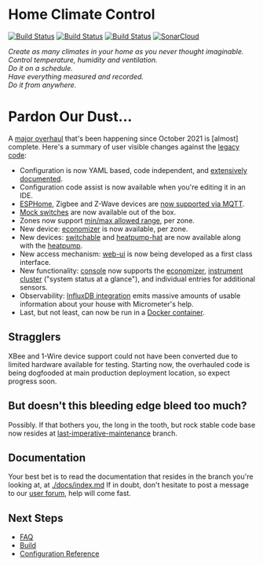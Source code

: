 Home Climate Control
==

[![Build Status](https://app.travis-ci.com/home-climate-control/dz.svg)](https://app.travis-ci.com/github/home-climate-control/dz)
[![Build Status](https://github.com/home-climate-control/dz/actions/workflows/gradle.yml/badge.svg)](https://github.com/home-climate-control/dz/actions/workflows/gradle.yml)
[![Build Status](https://github.com/home-climate-control/dz/actions/workflows/codeql-analysis.yml/badge.svg)](https://github.com/home-climate-control/dz/actions/workflows/codeql-analysis.yml)
[![SonarCloud](https://github.com/home-climate-control/dz/actions/workflows/sonarcloud.yml/badge.svg)](https://github.com/home-climate-control/dz/actions/workflows/sonarcloud.yml)

*Create as many climates in your home as you never thought imaginable.*  
*Control temperature, humidity and ventilation.*  
*Do it on a schedule.*  
*Have everything measured and recorded.*  
*Do it from anywhere.*

# Pardon Our Dust...

A [major overhaul](https://github.com/home-climate-control/dz/milestone/12) that's been happening since October 2021 is [almost] complete.
Here's a summary of user visible changes against the [legacy code](https://github.com/home-climate-control/dz/tree/last-imperative-maintenance):

* Configuration is now YAML based, code independent, and [extensively documented](./docs/configuration/index.md).
* Configuration code assist is now available when you're editing it in an IDE.
* [ESPHome](https://esphome.io), Zigbee and Z-Wave devices are [now supported via MQTT](./docs/configuration/mqtt.md).
* [Mock switches](./docs/configuration/mocks.md) are now available out of the box.
* Zones now support [min/max allowed range](./docs/configuration/zones.md#settings), per zone.
* New device: [economizer](./docs/configuration/zones.md#economizer) is now available, per zone.
* New devices: [switchable](./docs/configuration/hvac.md#switchable) and [heatpump-hat](./docs/configuration/hvac.md#heatpump-hat) are now available along with the [heatpump](./docs/configuration/hvac.md#heatpump).
* New access mechanism: [web-ui](./docs/configuration/web-ui.md) is now being developed as a first class interface.
* New functionality: [console](./docs/configuration/console.md) now supports the [economizer](./docs/configuration/zones.md#economizer), [instrument cluster](./docs/instrument-cluster/index.md) ("system status at a glance"), and individual entries for additional sensors.
* Observability: [InfluxDB integration](./docs/configuration/influx.md) emits massive amounts of usable information about your house with Micrometer's help.
* Last, but not least, can now be run in a [Docker container](./docs/build/index.md#docker).

## Stragglers
XBee and 1-Wire device support could not have been converted due to limited hardware available for testing.
Starting now, the overhauled code is being dogfooded at main production deployment location, so expect progress soon.

## But doesn't this bleeding edge bleed too much?
Possibly. If that bothers you, the long in the tooth, but rock stable code base now resides at [last-imperative-maintenance](https://github.com/home-climate-control/dz/tree/last-imperative-maintenance) branch.

## Documentation
Your best bet is to read the documentation that resides in the branch you're looking at, at [./docs/index.md](./docs/index.md)
If in doubt, don't hesitate to post a message to our [user forum](http://groups.google.com/group/home-climate-control), help will come fast.

## Next Steps
* [FAQ](./docs/index.md#faq)
* [Build](./docs/build/index.md)
* [Configuration Reference](./docs/configuration/index.md)
